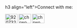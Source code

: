 h3 align="left">Connect with me:</h3>
<p align="left">
<a href="https://discord.gg/users/920732849450143825" target="blank"><img align="center" src="https://raw.githubusercontent.com/rahuldkjain/github-profile-readme-generator/master/src/images/icons/Social/discord.svg" alt="920732849450143825" height="30" width="40" /></a>
<a href="https://twitter.com/chrwome" target="blank"><img align="center" src="https://raw.githubusercontent.com/rahuldkjain/github-profile-readme-generator/master/src/images/icons/Social/twitter.svg" alt="chrwome" height="30" width="40" /></a>
<a href="https://www.youtube.com/c/chrwome" target="blank"><img align="center" src="https://raw.githubusercontent.com/rahuldkjain/github-profile-readme-generator/master/src/images/icons/Social/youtube.svg" alt="chrwome" height="30" width="40" /></a>
